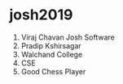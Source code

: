 # josh2019

1. Viraj Chavan
   Josh Software
2. Pradip Kshirsagar
3. Walchand College 
4. CSE
5. Good Chess Player
